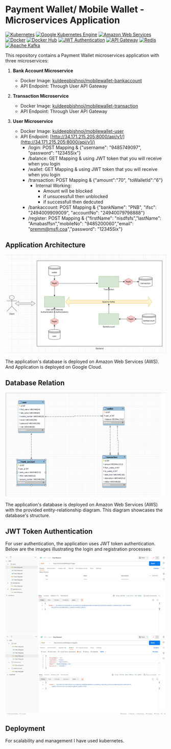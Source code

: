 # Payment Wallet/ Mobile Wallet - Microservices Application

[![Kubernetes](https://img.shields.io/badge/Kubernetes-Deployed-yellow)](https://kubernetes.io/)
[![Google Kubernetes Engine](https://img.shields.io/badge/GKE-Deployed-yellow)](https://cloud.google.com/kubernetes-engine)
[![Amazon Web Services](https://img.shields.io/badge/AWS-Deployed-yellow)](https://aws.amazon.com/)
[![Docker](https://img.shields.io/badge/Docker-Ready-blue)](https://www.docker.com/)
[![Docker Hub](https://img.shields.io/badge/Docker%20Hub-Ready-blue)](https://hub.docker.com/)
[![JWT Authentication](https://img.shields.io/badge/JWT%20Authentication-Feature-brightgreen)](https://jwt.io/)
[![API Gateway](https://img.shields.io/badge/API%20Gateway-Feature-blue)](https://your-api-gateway-url-here)
[![Redis](https://img.shields.io/badge/Redis-Feature-red)](https://redis.io/)
[![Apache Kafka](https://img.shields.io/badge/Apache%20Kafka-Feature-red)](https://kafka.apache.org/)


This repository contains a Payment Wallet microservices application with three microservices:

1. **Bank Account Microservice**
   - Docker Image: [kuldeepbishnoi/mobilewallet-bankaccount](https://hub.docker.com/r/kuldeepbishnoi/mobilewallet-bankaccount)
   - API Endpoint: Through User API Gateway   

2. **Transaction Microservice**
   - Docker Image: [kuldeepbishnoi/mobilewallet-transaction](https://hub.docker.com/r/kuldeepbishnoi/mobilewallet-transaction)
   - API Endpoint: Through User API Gateway

3. **User Microservice**
   - Docker Image: [kuldeepbishnoi/mobilewallet-user](https://hub.docker.com/r/kuldeepbishnoi/mobilewallet-user)
   - API Endpoint: [http://34.171.215.205:8000/api/v1/](http://34.171.215.205:8000/api/v1/)
      - /login: POST Mapping & {"username": "9485749097", "password": "12345Six"}
      - /balance: GET Mapping & using JWT token that you will receive when you login
      - /wallet: GET Mapping & using JWT token that you will receive when you login
      - /transaction: POST Mapping & {"amount":"70", "toWalletId":"6"}
         - Internal Working:
            - Amount will be blocked
            - if unsucessfull then unblocked
            - if successfull then dedcuted
      - /bankaccount: POST Mapping & {"bankName": "PNB", "ifsc": "2494009909009", "accountNo": "24940079798888"}
      - /register: POST Mapping & {"firstName": "nisdfsfs","lastName": "Amabasffsn","mobileNo": "9485200060","email": "premm@msfl.coa","password": "12345Six"}

## Application Architecture

![Entity-Relationship Diagram](images/architecture.png)

The application's database is deployed on Amazon Web Services (AWS). And Application is deployed on Google Cloud.

## Database Relation

![Entity-Relationship Diagram](images/eer_diagram.png)

The application's database is deployed on Amazon Web Services (AWS) with the provided entity-relationship diagram. This diagram showcases the database's structure.

## JWT Token Authentication

For user authentication, the application uses JWT token authentication. Below are the images illustrating the login and registration processes:

![Login](images/login.png)
![Registration](images/register.png)

## Deployment

For scalability and management I have used  kubernetes.
